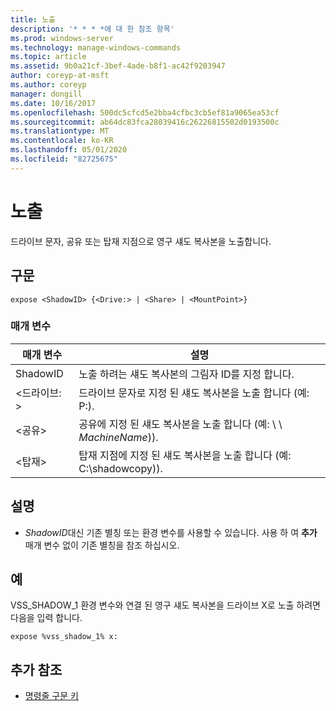 ```yaml
---
title: 노출
description: '* * * *에 대 한 참조 항목'
ms.prod: windows-server
ms.technology: manage-windows-commands
ms.topic: article
ms.assetid: 9b0a21cf-3bef-4ade-b8f1-ac42f9203947
author: coreyp-at-msft
ms.author: coreyp
manager: dongill
ms.date: 10/16/2017
ms.openlocfilehash: 500dc5cfcd5e2bba4cfbc3cb5ef81a9065ea53cf
ms.sourcegitcommit: ab64dc83fca28039416c26226815502d0193500c
ms.translationtype: MT
ms.contentlocale: ko-KR
ms.lasthandoff: 05/01/2020
ms.locfileid: "82725675"
---
```

# <a name="expose"></a>노출



드라이브 문자, 공유 또는 탑재 지점으로 영구 섀도 복사본을 노출합니다.



## <a name="syntax"></a>구문

```
expose <ShadowID> {<Drive:> | <Share> | <MountPoint>}
```

### <a name="parameters"></a>매개 변수

|매개 변수|설명|
|---------|-----------|
|ShadowID|노출 하려는 섀도 복사본의 그림자 ID를 지정 합니다.|
|\<드라이브: >|드라이브 문자로 지정 된 섀도 복사본을 노출 합니다 (예: P:).|
|\<공유>|공유에 지정 된 섀도 복사본을 노출 합니다 (예: \\ \\ *MachineName*\)).|
|\<탑재>|탑재 지점에 지정 된 섀도 복사본을 노출 합니다 (예: C:\shadowcopy\)).|

## <a name="remarks"></a>설명

-   *ShadowID*대신 기존 별칭 또는 환경 변수를 사용할 수 있습니다. 사용 하 여 **추가** 매개 변수 없이 기존 별칭을 참조 하십시오.

## <a name="examples"></a>예

VSS_SHADOW_1 환경 변수와 연결 된 영구 섀도 복사본을 드라이브 X로 노출 하려면 다음을 입력 합니다.
```
expose %vss_shadow_1% x:
```

## <a name="additional-references"></a>추가 참조

- [명령줄 구문 키](command-line-syntax-key.md)
